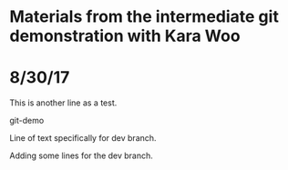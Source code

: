 # Materials from the intermediate git demonstration with Kara Woo
# 8/30/17

This is another line as a test. 

git-demo

Line of text specifically for dev branch. 

Adding some lines for the dev branch. 

